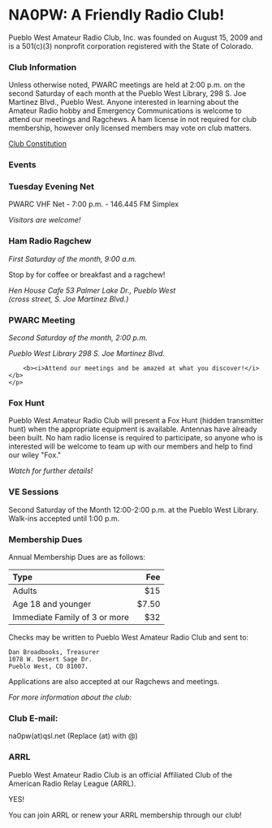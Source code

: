 NA0PW: A Friendly Radio Club!
=============================

Pueblo West Amateur Radio Club, Inc. was founded on August 15, 2009 and is a 501(c)(3) nonprofit corporation registered with the State of Colorado.

### Club Information ###

Unless otherwise noted, PWARC meetings are held at 2:00 p.m. on the second Saturday of each month at the Pueblo West Library, 298 S. Joe Martinez Blvd., Pueblo West. Anyone interested in learning about the Amateur Radio hobby and Emergency Communications is welcome to attend our meetings and Ragchews. A ham license in not required for club membership, however only licensed members may vote on club matters.

[Club Constitution](#constitution)


### Events ###

<div class="bs-callout bs-callout-info">
	<h3>Tuesday Evening Net</h3>
	<p>PWARC VHF Net - 7:00 p.m. - 146.445 FM Simplex</p>
	<i>Visitors are welcome!</i>
</div>

<div class="bs-callout bs-callout-info">
	<h3>Ham Radio Ragchew</h3>
	<i>First Saturday of the month, 9:00 a.m.</i>
	<p>Stop by for coffee or breakfast and a ragchew!
	<address>
		Hen House Cafe
		53 Palmer Lake Dr., Pueblo West
	</address>
	<i>(cross street, S. Joe Martinez Blvd.)</i>
	<!--<iframe width="425" height="350" frameborder="0" scrolling="no" marginheight="0" marginwidth="0" src="https://www.google.com/maps/ms?msa=0&amp;msid=200628238361302084680.0004e842cda56b6291ee6&amp;ie=UTF8&amp;t=m&amp;ll=38.317359,-104.73689&amp;spn=0,0&amp;output=embed"></iframe><br /><small>View <a href="https://www.google.com/maps/ms?msa=0&amp;msid=200628238361302084680.0004e842cda56b6291ee6&amp;ie=UTF8&amp;t=m&amp;ll=38.317359,-104.73689&amp;spn=0,0&amp;source=embed" style="color:#0000FF;text-align:left">Hen House Cafe</a> in a larger map</small>-->
	</p>
</div>

<div class="bs-callout bs-callout-info">
	<h3>PWARC Meeting</h2>
	<p>
		<i>Second Saturday of the month, 2:00 p.m.</i><br />
		<address>
		Pueblo West Library
		298 S. Joe Martinez Blvd.
		</address>

		<b><i>Attend our meetings and be amazed at what you discover!</i></b>
	</p>
</div>

<div class="bs-callout bs-callout-info">
	<h3>Fox Hunt</h3>
	<p>Pueblo West Amateur Radio Club will present a Fox Hunt (hidden transmitter hunt) when the appropriate equipment is available. Antennas have already been built. No ham radio license is required to participate, so anyone who is interested will be welcome to team up with our members and help to find our wiley "Fox."</p>
	<i>Watch for further details!</i>
</div>

### VE Sessions ###

Second Saturday of the Month 12:00-2:00 p.m. at the Pueblo West Library. Walk-ins accepted until 1:00 p.m.

### Membership Dues ###

Annual Membership Dues are as follows:

|Type|Fee|
|:---|---:|
|Adults|$15|
|Age 18 and younger|$7.50|
|Immediate Family of 3 or more|$32|

Checks may be written to Pueblo West Amateur Radio Club and sent to: 

    Dan Broadbooks, Treasurer
    1078 W. Desert Sage Dr.
    Pueblo West, CO 81007. 
    
Applications are also accepted at our Ragchews and meetings.

*For more information about the club:*

### Club E-mail: ###
na0pw(at)qsl.net (Replace (at) with @)

  
### ARRL ###

Pueblo West Amateur Radio Club is an official Affiliated Club of the American Radio Relay League (ARRL).

YES!

You can join ARRL or renew your ARRL membership through our club!
